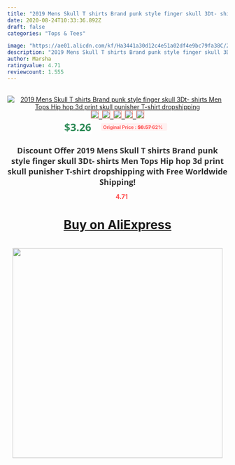 ```yaml
---
title: "2019 Mens Skull T shirts Brand punk style finger skull 3Dt- shirts Men Tops Hip hop 3d print skull punisher T-shirt dropshipping"
date: 2020-08-24T10:33:36.892Z
draft: false
categories: "Tops & Tees"

image: "https://ae01.alicdn.com/kf/Ha3441a30d12c4e51a02df4e9bc79fa38C/2019-Mens-Skull-T-shirts-Brand-punk-style-finger-skull-3Dt-shirts-Men-Tops-Hip-hop.jpg"
description: "2019 Mens Skull T shirts Brand punk style finger skull 3Dt- shirts Men Tops Hip hop 3d print skull punisher T-shirt dropshipping"
author: Marsha
ratingvalue: 4.71
reviewcount: 1.555
---
```

<br>
<div style="text-align: center;">
<a href="https://s.click.aliexpress.com/e/_AXUeS1" target="_blank" rel="nofollow noopener noreferrer"><img alt="2019 Mens Skull T shirts Brand punk style finger skull 3Dt- shirts Men Tops Hip hop 3d print skull punisher T-shirt dropshipping" class="magnifier-image" src="https://ae01.alicdn.com/kf/Ha3441a30d12c4e51a02df4e9bc79fa38C/2019-Mens-Skull-T-shirts-Brand-punk-style-finger-skull-3Dt-shirts-Men-Tops-Hip-hop.jpg_640x640.jpg">
<br>
<img style="border:1px solid salmon" src="https://ae01.alicdn.com/kf/Ha3441a30d12c4e51a02df4e9bc79fa38C/2019-Mens-Skull-T-shirts-Brand-punk-style-finger-skull-3Dt-shirts-Men-Tops-Hip-hop.jpg_120x120.jpg">&nbsp;&nbsp;<img style="border:1px solid salmon" src="https://ae01.alicdn.com/kf/H19e50930754a4265ba299f2629795a747/2019-Mens-Skull-T-shirts-Brand-punk-style-finger-skull-3Dt-shirts-Men-Tops-Hip-hop.jpg_120x120.jpg">&nbsp;&nbsp;<img style="border:1px solid salmon" src="https://ae01.alicdn.com/kf/H02b129d89d594cec87acf784a04e79686/2019-Mens-Skull-T-shirts-Brand-punk-style-finger-skull-3Dt-shirts-Men-Tops-Hip-hop.jpg_120x120.jpg">&nbsp;&nbsp;<img style="border:1px solid salmon" src="https://ae01.alicdn.com/kf/Hd22342ce8a21482a8889d85e28eeacdeG/2019-Mens-Skull-T-shirts-Brand-punk-style-finger-skull-3Dt-shirts-Men-Tops-Hip-hop.jpg_120x120.jpg">&nbsp;&nbsp;<img style="border:1px solid salmon" src="https://ae01.alicdn.com/kf/H7cf81d135c4a49a5a54a31050228ed24l/2019-Mens-Skull-T-shirts-Brand-punk-style-finger-skull-3Dt-shirts-Men-Tops-Hip-hop.jpg_120x120.jpg"></a></div><br0>
<div style="text-align: center;"><span style="background-color: white; border: 0px; box-sizing: border-box; color: seagreen; display: inline-block; font-family: &quot;open sans&quot; , &quot;arial&quot; , &quot;helvetica&quot; , sans-serif , &quot;heiti&quot;; font-size: 24px; font-stretch: inherit; font-weight: 700; line-height: inherit; margin: 0px 10px 0px 0px; padding: 0px; vertical-align: middle;">$3.26 </span>
<span style="background: rgb(255 , 241 , 241); border-radius: 3px; border: 0px; box-sizing: border-box; color: #ff4747; display: inline-block; font-family: inherit; font-size: 12px; font-stretch: inherit; font-style: inherit; font-variant: inherit; font-weight: 600; line-height: inherit; margin: 0px; padding: 2px 5px; transform: scale(0.9); vertical-align: middle;">Original Price : <b style="text-decoration: line-through;">$8.57 </b> 62%&nbsp;&nbsp;</span></div>
<h1 style="color: #333333; display: inline-block; font-family: &quot;open sans&quot; , &quot;arial&quot; , &quot;helvetica&quot; , sans-serif , &quot;heiti&quot;; font-size: 18px; font-stretch: inherit; font-weight: 700; text-align: center;">Discount Offer 2019 Mens Skull T shirts Brand punk style finger skull 3Dt- shirts Men Tops Hip hop 3d print skull punisher T-shirt dropshipping with Free Worldwide Shipping!</h1>
<div style="color: #ff4747; text-align: center;">
<img src="https://4.bp.blogspot.com/-M0ZcTcb-5uY/XleCXlxnR4I/AAAAAAAAAEc/OrjgMkXV1oMQFaCRZj5HQwOCBcu3w1FegCPcBGAYYCw/s1600/star.png" style="height: 15px;">&nbsp;<b>4.71</b></div>
<div class="button_cont" align="center"><a class="buynow_a" href="https://s.click.aliexpress.com/e/_AXUeS1" target="_blank" rel="nofollow noopener noreferrer"><H1>Buy on AliExpress</H1></a></div><br>
<div class="separator" style="clear: both; text-align: center;">
<img src="https://lh3.googleusercontent.com/-pTy5HemUv9M/XlePHvY0dAI/AAAAAAAAAE4/0nX5iRUoIWY8eMW9Dpxeirr157OZliDIgCLcBGAsYHQ/s1600/badge.gif" width="480">
</div>
